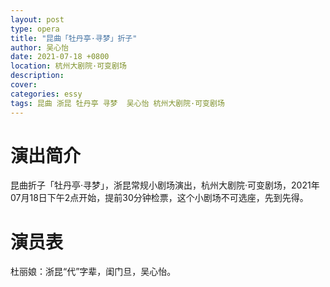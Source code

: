 ```yaml
---
layout: post
type: opera
title: "昆曲「牡丹亭·寻梦」折子"
author: 吴心怡
date: 2021-07-18 +0800
location: 杭州大剧院·可变剧场
description: 
cover: 
categories: essy
tags: 昆曲 浙昆 牡丹亭 寻梦  吴心怡 杭州大剧院·可变剧场
---
```


# 演出简介

昆曲折子「牡丹亭·寻梦」，浙昆常规小剧场演出，杭州大剧院·可变剧场，2021年07月18日下午2点开始，提前30分钟检票，这个小剧场不可选座，先到先得。

# 演员表

杜丽娘：浙昆“代”字辈，闺门旦，吴心怡。



